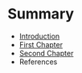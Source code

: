 # Summary

* [Introduction](README.md)
* [First Chapter](chapter1.md)
* [Second Chapter](chapter2.md)
* References


